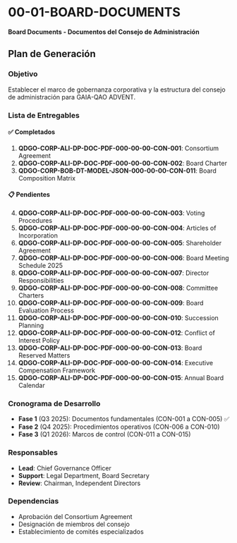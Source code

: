 # 00-01-BOARD-DOCUMENTS
**Board Documents - Documentos del Consejo de Administración**

## Plan de Generación

### Objetivo
Establecer el marco de gobernanza corporativa y la estructura del consejo de administración para GAIA-QAO ADVENT.

### Lista de Entregables

#### ✅ Completados
1. **QDGO-CORP-ALI-DP-DOC-PDF-000-00-00-CON-001**: Consortium Agreement
2. **QDGO-CORP-ALI-DP-DOC-PDF-000-00-00-CON-002**: Board Charter
3. **QDGO-CORP-BOB-DT-MODEL-JSON-000-00-00-CON-011**: Board Composition Matrix

#### 📋 Pendientes
4. **QDGO-CORP-ALI-DP-DOC-PDF-000-00-00-CON-003**: Voting Procedures
5. **QDGO-CORP-ALI-DP-DOC-PDF-000-00-00-CON-004**: Articles of Incorporation
6. **QDGO-CORP-ALI-DP-DOC-PDF-000-00-00-CON-005**: Shareholder Agreement
7. **QDGO-CORP-ALI-DP-DOC-PDF-000-00-00-CON-006**: Board Meeting Schedule 2025
8. **QDGO-CORP-ALI-DP-DOC-PDF-000-00-00-CON-007**: Director Responsibilities
9. **QDGO-CORP-ALI-DP-DOC-PDF-000-00-00-CON-008**: Committee Charters
10. **QDGO-CORP-ALI-DP-DOC-PDF-000-00-00-CON-009**: Board Evaluation Process
11. **QDGO-CORP-ALI-DP-DOC-PDF-000-00-00-CON-010**: Succession Planning
12. **QDGO-CORP-ALI-DP-DOC-PDF-000-00-00-CON-012**: Conflict of Interest Policy
13. **QDGO-CORP-ALI-DP-DOC-PDF-000-00-00-CON-013**: Board Reserved Matters
14. **QDGO-CORP-ALI-DP-DOC-PDF-000-00-00-CON-014**: Executive Compensation Framework
15. **QDGO-CORP-ALI-DP-DOC-PDF-000-00-00-CON-015**: Annual Board Calendar

### Cronograma de Desarrollo
- **Fase 1** (Q3 2025): Documentos fundamentales (CON-001 a CON-005) ✅
- **Fase 2** (Q4 2025): Procedimientos operativos (CON-006 a CON-010)
- **Fase 3** (Q1 2026): Marcos de control (CON-011 a CON-015)

### Responsables
- **Lead**: Chief Governance Officer
- **Support**: Legal Department, Board Secretary
- **Review**: Chairman, Independent Directors

### Dependencias
- Aprobación del Consortium Agreement
- Designación de miembros del consejo
- Establecimiento de comités especializados

